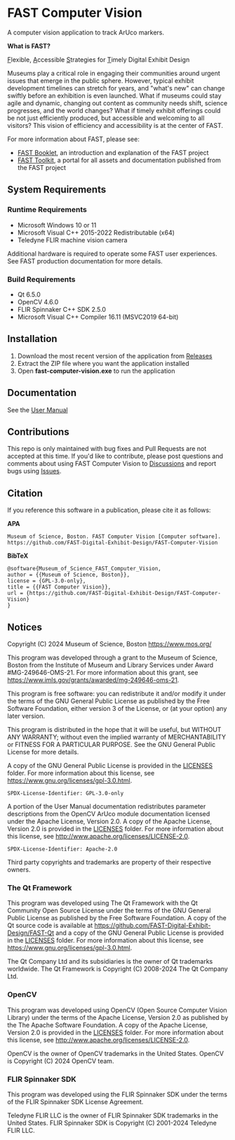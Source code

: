 # FAST Computer Vision

A computer vision application to track ArUco markers.

**What is FAST?**

<ins>F</ins>lexible, <ins>A</ins>ccessible <ins>S</ins>trategies for <ins>T</ins>imely Digital Exhibit Design

Museums play a critical role in engaging their communities around urgent 
issues that emerge in the public sphere. However, typical exhibit development 
timelines can stretch for years, and "what's new" can change swiftly before 
an exhibition is even launched. What if museums could stay agile and dynamic, 
changing out content as community needs shift, science progresses, and the 
world changes? What if timely exhibit offerings could be not just efficiently 
produced, but accessible and welcoming to all visitors? This vision of 
efficiency and accessibility is at the center of FAST.

For more information about FAST, please see:

* [FAST Booklet](https://mos.widen.net/s/gkftj8tgl8/fast_booklet), an 
introduction and explanation of the FAST project
* [FAST Toolkit](https://mos.widencollective.com/portals/zh7gauqj/FASTPublicPortal), 
a portal for all assets and documentation published from the FAST project

## System Requirements

### Runtime Requirements

* Microsoft Windows 10 or 11
* Microsoft Visual C++ 2015-2022 Redistributable (x64)
* Teledyne FLIR machine vision camera

Additional hardware is required to operate some FAST user experiences. 
See FAST production documentation for more details.

### Build Requirements

* Qt 6.5.0
* OpenCV 4.6.0
* FLIR Spinnaker C++ SDK 2.5.0
* Microsoft Visual C++ Compiler 16.11 (MSVC2019 64-bit)

## Installation

1. Download the most recent version of the application from 
[Releases](https://github.com/FAST-Digital-Exhibit-Design/FAST-Computer-Vision/releases)
2. Extract the ZIP file where you want the application installed
3. Open **fast-computer-vision.exe** to run the application

## Documentation

See the [User Manual](fast-computer-vision/doc/UserManual.md)

## Contributions

This repo is only maintained with bug fixes and Pull Requests are not accepted 
at this time. If you'd like to contribute, please post questions and 
comments about using FAST Computer Vision to 
[Discussions](https://github.com/FAST-Digital-Exhibit-Design/FAST-Computer-Vision/discussions) 
and report bugs using [Issues](https://github.com/FAST-Digital-Exhibit-Design/FAST-Computer-Vision/issues).

## Citation

If you reference this software in a publication, please cite it as follows:

**APA**
```
Museum of Science, Boston. FAST Computer Vision [Computer software]. https://github.com/FAST-Digital-Exhibit-Design/FAST-Computer-Vision
```

**BibTeX**
```
@software{Museum_of_Science_FAST_Computer_Vision,
author = {{Museum of Science, Boston}},
license = {GPL-3.0-only},
title = {{FAST Computer Vision}},
url = {https://github.com/FAST-Digital-Exhibit-Design/FAST-Computer-Vision}
}
```

## Notices

Copyright (C) 2024 Museum of Science, Boston
<https://www.mos.org/>

This program was developed through a grant to the Museum of Science, 
Boston from the Institute of Museum and Library Services under Award 
#MG-249646-OMS-21. For more information about this grant, see 
<https://www.imls.gov/grants/awarded/mg-249646-oms-21>.

This program is free software: you can redistribute it and/or modify
it under the terms of the GNU General Public License as published by
the Free Software Foundation, either version 3 of the License, or
(at your option) any later version.

This program is distributed in the hope that it will be useful,
but WITHOUT ANY WARRANTY; without even the implied warranty of
MERCHANTABILITY or FITNESS FOR A PARTICULAR PURPOSE.  See the
GNU General Public License for more details.

A copy of the GNU General Public License is provided in the [LICENSES](LICENSES) 
folder. For more information about this license, see 
<https://www.gnu.org/licenses/gpl-3.0.html>.

`SPDX-License-Identifier: GPL-3.0-only`

A portion of the User Manual documentation redistributes parameter 
descriptions from the OpenCV ArUco module documentation licensed under 
the Apache License, Version 2.0. A copy of the Apache License, Version 2.0 
is provided in the [LICENSES](LICENSES) folder. For more information about 
this license, see <http://www.apache.org/licenses/LICENSE-2.0>.

`SPDX-License-Identifier: Apache-2.0`

Third party copyrights and trademarks are property of their respective 
owners.

### The Qt Framework

This program was developed using The Qt Framework with the Qt Community 
Open Source License under the terms of the GNU General Public License as 
published by the Free Software Foundation. A copy of the Qt source code 
is available at <https://github.com/FAST-Digital-Exhibit-Design/FAST-Qt> 
and a copy of the GNU General Public License is provided in the 
[LICENSES](LICENSES) folder. For more information about this license, see 
<https://www.gnu.org/licenses/gpl-3.0.html>.

The Qt Company Ltd and its subsidiaries is the owner of Qt trademarks 
worldwide. The Qt Framework is Copyright (C) 2008-2024 The Qt Company 
Ltd.

### OpenCV

This program was developed using OpenCV (Open Source Computer Vision 
Library) under the terms of the Apache License, Version 2.0 as 
published by the The Apache Software Foundation. A copy of the Apache 
License, Version 2.0  is provided in the [LICENSES](LICENSES) folder. 
For more information about this license, see 
<http://www.apache.org/licenses/LICENSE-2.0>.

OpenCV is the owner of OpenCV trademarks in the United States. OpenCV is 
Copyright (C) 2024 OpenCV team.

### FLIR Spinnaker SDK

This program was developed using the FLIR Spinnaker SDK under the terms 
of the FLIR Spinnaker SDK License Agreement.

Teledyne FLIR LLC is the owner of FLIR Spinnaker SDK trademarks in the 
United States. FLIR Spinnaker SDK is Copyright (C) 2001-2024 Teledyne 
FLIR LLC.